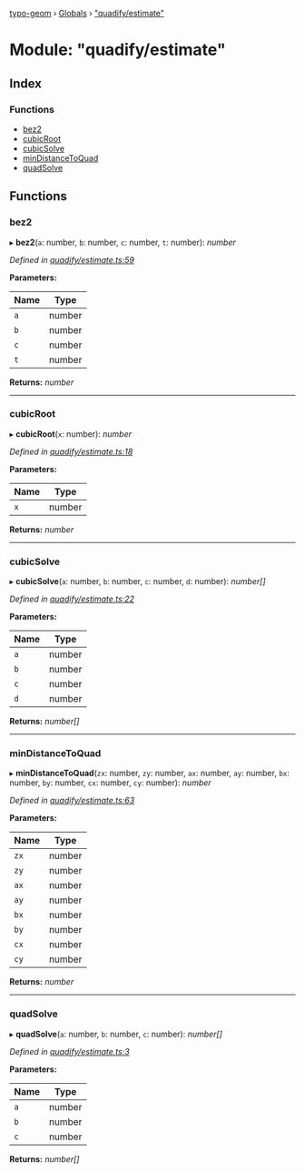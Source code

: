 [typo-geom](../README.md) › [Globals](../globals.md) › ["quadify/estimate"](_quadify_estimate_.md)

# Module: "quadify/estimate"

## Index

### Functions

* [bez2](_quadify_estimate_.md#bez2)
* [cubicRoot](_quadify_estimate_.md#cubicroot)
* [cubicSolve](_quadify_estimate_.md#cubicsolve)
* [minDistanceToQuad](_quadify_estimate_.md#mindistancetoquad)
* [quadSolve](_quadify_estimate_.md#quadsolve)

## Functions

###  bez2

▸ **bez2**(`a`: number, `b`: number, `c`: number, `t`: number): *number*

*Defined in [quadify/estimate.ts:59](https://github.com/be5invis/typo-geom/blob/9ebaae4/src/quadify/estimate.ts#L59)*

**Parameters:**

Name | Type |
------ | ------ |
`a` | number |
`b` | number |
`c` | number |
`t` | number |

**Returns:** *number*

___

###  cubicRoot

▸ **cubicRoot**(`x`: number): *number*

*Defined in [quadify/estimate.ts:18](https://github.com/be5invis/typo-geom/blob/9ebaae4/src/quadify/estimate.ts#L18)*

**Parameters:**

Name | Type |
------ | ------ |
`x` | number |

**Returns:** *number*

___

###  cubicSolve

▸ **cubicSolve**(`a`: number, `b`: number, `c`: number, `d`: number): *number[]*

*Defined in [quadify/estimate.ts:22](https://github.com/be5invis/typo-geom/blob/9ebaae4/src/quadify/estimate.ts#L22)*

**Parameters:**

Name | Type |
------ | ------ |
`a` | number |
`b` | number |
`c` | number |
`d` | number |

**Returns:** *number[]*

___

###  minDistanceToQuad

▸ **minDistanceToQuad**(`zx`: number, `zy`: number, `ax`: number, `ay`: number, `bx`: number, `by`: number, `cx`: number, `cy`: number): *number*

*Defined in [quadify/estimate.ts:63](https://github.com/be5invis/typo-geom/blob/9ebaae4/src/quadify/estimate.ts#L63)*

**Parameters:**

Name | Type |
------ | ------ |
`zx` | number |
`zy` | number |
`ax` | number |
`ay` | number |
`bx` | number |
`by` | number |
`cx` | number |
`cy` | number |

**Returns:** *number*

___

###  quadSolve

▸ **quadSolve**(`a`: number, `b`: number, `c`: number): *number[]*

*Defined in [quadify/estimate.ts:3](https://github.com/be5invis/typo-geom/blob/9ebaae4/src/quadify/estimate.ts#L3)*

**Parameters:**

Name | Type |
------ | ------ |
`a` | number |
`b` | number |
`c` | number |

**Returns:** *number[]*
